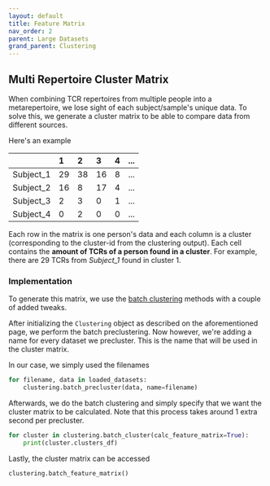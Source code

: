 ```yaml
---
layout: default 
title: Feature Matrix
nav_order: 2
parent: Large Datasets
grand_parent: Clustering
---
```


## Multi Repertoire Cluster Matrix

When combining TCR repertoires from multiple people into a metarepertoire, we lose sight of each subject/sample's unique data.
To solve this, we generate a cluster matrix to be able to compare data from different sources.

Here's an example

|  | 1 | 2 | 3 | 4 | ... |
|:--- |:--- | :--- | :--- | :--- | :--- |
| Subject_1 | 29 | 38 | 16 | 8 | ... |
| Subject_2 | 16 | 8 | 17 | 4 | ... |
| Subject_3 | 2 | 3 | 0 | 1 | ... |
| Subject_4 | 0 | 2 | 0 | 0 | ... |

Each row in the matrix is one person's data and each column is a cluster (corresponding to the cluster-id from the clustering output).
Each cell contains the **amount of TCRs of a person found in a cluster**.
For example, there are 29 TCRs from *Subject_1* found in cluster 1.


### Implementation

To generate this matrix, we use the [batch clustering](batch-clustering) methods with a couple of added tweaks.

After initializing the `Clustering` object as described on the aforementioned page, we perform the batch preclustering.
Now however, we're adding a name for every dataset we precluster. This is the name that will be used in the cluster matrix.

In our case, we simply used the filenames

```python
for filename, data in loaded_datasets:
    clustering.batch_precluster(data, name=filename)
```

Afterwards, we do the batch clustering and simply specify that we want the cluster matrix to be calculated. 
Note that this process takes around 1 extra second per precluster.

```python
for cluster in clustering.batch_cluster(calc_feature_matrix=True):
    print(cluster.clusters_df)
```

Lastly, the cluster matrix can be accessed

```python
clustering.batch_feature_matrix()
```

